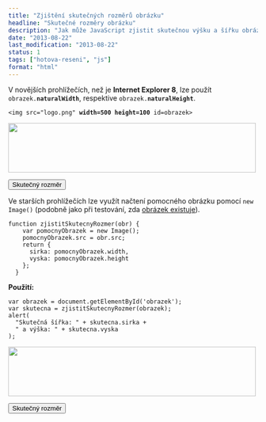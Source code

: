 ```yaml
---
title: "Zjištění skutečných rozměrů obrázku"
headline: "Skutečné rozměry obrázku"
description: "Jak může JavaScript zjistit skutečnou výšku a šířku obrázku."
date: "2013-08-22"
last_modification: "2013-08-22"
status: 1
tags: ["hotova-reseni", "js"]
format: "html"
---
```


<p>V novějších prohlížečích, než je <b>Internet Explorer 8</b>, lze použít <code>obrazek.<b>naturalWidth</b></code>, respektive <code>obrazek.<b>naturalHeight</b></code>.</p>
<pre><code>&lt;img src="logo.png" <b>width=500 height=100</b> id=obrazek&gt;</code></pre>

<div class="live">
  <img src="/images/logo2.png" width=500 height=100 id=obrazek>
  <script>
    function skutecnyRozmer(obr) {
      alert("Skutečná šířka: " + obr.naturalWidth + " a výška: " + obr.naturalHeight);
    }
  </script>
</div>

<p><button onclick="skutecnyRozmer(document.getElementById('obrazek'))">Skutečný rozměr</button></p>

<p>Ve starších prohlížečích lze využít načtení pomocného obrázku pomocí <code>new Image()</code> (podobně jako při testování, zda <a href="/existence-obrazku">obrázek existuje</a>).</p>

<pre><code>function zjistitSkutecnyRozmer(obr) {
    var pomocnyObrazek = new Image();
    pomocnyObrazek.src = obr.src;
    return {
      sirka: pomocnyObrazek.width, 
      vyska: pomocnyObrazek.height
    };
  }
</code></pre>

<p><b>Použití:</b></p>
<pre><code>var obrazek = document.getElementById('obrazek');
var skutecna = zjistitSkutecnyRozmer(obrazek);
alert(
  "Skutečná šířka: " + skutecna.sirka + 
  " a výška: " + skutecna.vyska
);
</code></pre>

<div class="live">
  <img src="/images/logo2.png" width=500 height=100 id=obrazek2>
  <script>
    function zjistitSkutecnyRozmer(obr) {
      var pomocnyObrazek = new Image();
      pomocnyObrazek.src = obr.src;
      return {
        sirka: pomocnyObrazek.width, 
        vyska: pomocnyObrazek.height
      };
    }
    
    function vypisSkutecnyRozmer(obrazek) {
      var skutecna = zjistitSkutecnyRozmer(obrazek);
      alert("Skutečná šířka: " + skutecna.sirka + " a výška: " + skutecna.vyska);
    }
  </script>
</div>  
<p><button onclick="vypisSkutecnyRozmer(document.getElementById('obrazek2'))">Skutečný rozměr</button></p>

<!-- http://kod.djpw.cz/cegb -->